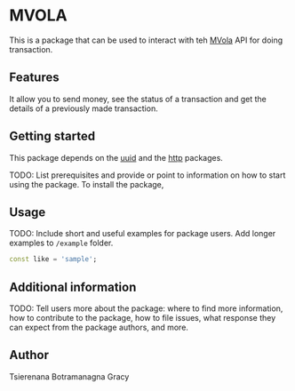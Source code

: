 <!-- 
This README describes the package. If you publish this package to pub.dev,
this README's contents appear on the landing page for your package.

For information about how to write a good package README, see the guide for
[writing package pages](https://dart.dev/guides/libraries/writing-package-pages). 

For general information about developing packages, see the Dart guide for
[creating packages](https://dart.dev/guides/libraries/create-library-packages)
and the Flutter guide for
[developing packages and plugins](https://flutter.dev/developing-packages). 
-->

# MVOLA
This is a package that can be used to interact with teh [MVola](https://www.mvola.mg/devportal/home) API for doing transaction.

## Features

It allow you to send money, see the status of a transaction and get the details of a previously made transaction.

## Getting started

This package depends on the [uuid](https://pub.dev/packages/uuid) and the [http](https://pub.dev/packages/http) packages.

TODO: List prerequisites and provide or point to information on how to
start using the package.
To install the package, 

## Usage

TODO: Include short and useful examples for package users. Add longer examples
to `/example` folder. 

```dart
const like = 'sample';
```

## Additional information

TODO: Tell users more about the package: where to find more information, how to 
contribute to the package, how to file issues, what response they can expect 
from the package authors, and more.

## Author
Tsierenana Botramanagna Gracy